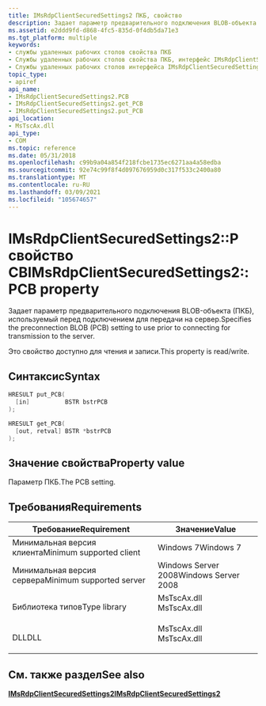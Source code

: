 ```yaml
---
title: IMsRdpClientSecuredSettings2 ПКБ, свойство
description: Задает параметр предварительного подключения BLOB-объекта (ПКБ), используемый перед подключением для передачи на сервер. | IMsRdpClientSecuredSettings2 ПКБ, свойство
ms.assetid: e2ddd9fd-d868-4fc5-835d-0f4db5da71e3
ms.tgt_platform: multiple
keywords:
- службы удаленных рабочих столов свойства ПКБ
- Службы удаленных рабочих столов свойства ПКБ, интерфейс IMsRdpClientSecuredSettings2
- Службы удаленных рабочих столов интерфейса IMsRdpClientSecuredSettings2, свойство ПКБ
topic_type:
- apiref
api_name:
- IMsRdpClientSecuredSettings2.PCB
- IMsRdpClientSecuredSettings2.get_PCB
- IMsRdpClientSecuredSettings2.put_PCB
api_location:
- MsTscAx.dll
api_type:
- COM
ms.topic: reference
ms.date: 05/31/2018
ms.openlocfilehash: c99b9a04a854f218fcbe1735ec6271aa4a58edba
ms.sourcegitcommit: 92e74c99f8f4d097676959d0c317f533c2400a80
ms.translationtype: MT
ms.contentlocale: ru-RU
ms.lasthandoff: 03/09/2021
ms.locfileid: "105674657"
---
```

# <a name="imsrdpclientsecuredsettings2pcb-property"></a><span data-ttu-id="8af87-107">IMsRdpClientSecuredSettings2::P свойство CB</span><span class="sxs-lookup"><span data-stu-id="8af87-107">IMsRdpClientSecuredSettings2::PCB property</span></span>

<span data-ttu-id="8af87-108">Задает параметр предварительного подключения BLOB-объекта (ПКБ), используемый перед подключением для передачи на сервер.</span><span class="sxs-lookup"><span data-stu-id="8af87-108">Specifies the preconnection BLOB (PCB) setting to use prior to connecting for transmission to the server.</span></span>

<span data-ttu-id="8af87-109">Это свойство доступно для чтения и записи.</span><span class="sxs-lookup"><span data-stu-id="8af87-109">This property is read/write.</span></span>

## <a name="syntax"></a><span data-ttu-id="8af87-110">Синтаксис</span><span class="sxs-lookup"><span data-stu-id="8af87-110">Syntax</span></span>


```C++
HRESULT put_PCB(
  [in]          BSTR bstrPCB
);

HRESULT get_PCB(
  [out, retval] BSTR *bstrPCB
);
```



## <a name="property-value"></a><span data-ttu-id="8af87-111">Значение свойства</span><span class="sxs-lookup"><span data-stu-id="8af87-111">Property value</span></span>

<span data-ttu-id="8af87-112">Параметр ПКБ.</span><span class="sxs-lookup"><span data-stu-id="8af87-112">The PCB setting.</span></span>

## <a name="requirements"></a><span data-ttu-id="8af87-113">Требования</span><span class="sxs-lookup"><span data-stu-id="8af87-113">Requirements</span></span>



| <span data-ttu-id="8af87-114">Требование</span><span class="sxs-lookup"><span data-stu-id="8af87-114">Requirement</span></span> | <span data-ttu-id="8af87-115">Значение</span><span class="sxs-lookup"><span data-stu-id="8af87-115">Value</span></span> |
|-------------------------------------|----------------------------------------------------------------------------------------|
| <span data-ttu-id="8af87-116">Минимальная версия клиента</span><span class="sxs-lookup"><span data-stu-id="8af87-116">Minimum supported client</span></span><br/> | <span data-ttu-id="8af87-117">Windows 7</span><span class="sxs-lookup"><span data-stu-id="8af87-117">Windows 7</span></span><br/>                                                                   |
| <span data-ttu-id="8af87-118">Минимальная версия сервера</span><span class="sxs-lookup"><span data-stu-id="8af87-118">Minimum supported server</span></span><br/> | <span data-ttu-id="8af87-119">Windows Server 2008</span><span class="sxs-lookup"><span data-stu-id="8af87-119">Windows Server 2008</span></span><br/>                                                         |
| <span data-ttu-id="8af87-120">Библиотека типов</span><span class="sxs-lookup"><span data-stu-id="8af87-120">Type library</span></span><br/>             | <dl> <span data-ttu-id="8af87-121"><dt>MsTscAx.dll</dt></span><span class="sxs-lookup"><span data-stu-id="8af87-121"><dt>MsTscAx.dll</dt></span></span> </dl> |
| <span data-ttu-id="8af87-122">DLL</span><span class="sxs-lookup"><span data-stu-id="8af87-122">DLL</span></span><br/>                      | <dl> <span data-ttu-id="8af87-123"><dt>MsTscAx.dll</dt></span><span class="sxs-lookup"><span data-stu-id="8af87-123"><dt>MsTscAx.dll</dt></span></span> </dl> |



## <a name="see-also"></a><span data-ttu-id="8af87-124">См. также раздел</span><span class="sxs-lookup"><span data-stu-id="8af87-124">See also</span></span>

<dl> <dt>

[<span data-ttu-id="8af87-125">**IMsRdpClientSecuredSettings2**</span><span class="sxs-lookup"><span data-stu-id="8af87-125">**IMsRdpClientSecuredSettings2**</span></span>](imsrdpclientsecuredsettings2.md)
</dt> </dl>

 

 





